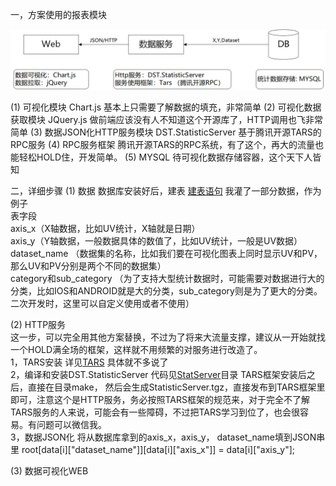 一，方案使用的报表模块

<img src="https://github.com/seafitliu/data_statistic/blob/master/Docs/%E7%BB%9F%E8%AE%A1%E6%8A%A5%E8%A1%A8%E6%A8%A1%E5%9D%97.jpg">


(1) 可视化模块  Chart.js  基本上只需要了解数据的填充，非常简单
(2) 可视化数据获取模块  JQuery.js    做前端应该没有人不知道这个开源库了，HTTP调用也飞非常简单
(3) 数据JSON化HTTP服务模块  DST.StatisticServer  基于腾讯开源TARS的RPC服务
(4) RPC服务框架   腾讯开源TARS的RPC系统，有了这个，再大的流量也能轻松HOLD住，开发简单。
(5) MYSQL   待可视化数据存储容器，这个天下人皆知

二，详细步骤
 (1) 数据    数据库安装好后，建表 [建表语句](https://github.com/seafitliu/data_statistic/blob/master/Docs/data_stat.sql)  我灌了一部分数据，作为例子  
         表字段    
         axis_x（X轴数据，比如UV统计，X轴就是日期）  
         axis_y（Y轴数据，一般数据具体的数值了，比如UV统计，一般是UV数据）  
         dataset_name （数据集的名称，比如我们要在可视化图表上同时显示UV和PV，那么UV和PV分别是两个不同的数据集）  
         category和sub_category  （为了支持大型统计数据时，可能需要对数据进行大的分类，比如IOS和ANDROID就是大的分类，sub_category则是为了更大的分类。二次开发时，这里可以自定义使用或者不使用）  
 
 
 (2) HTTP服务    
      这一步，可以完全用其他方案替换，不过为了将来大流量支撑，建议从一开始就找一个HOLD满全场的框架，这样就不用频繁的对服务进行改造了。  
      1，TARS安装  详见[TARS](https://github.com/TarsCloud/Tars)  具体就不多说了  
      2，编译和安装DST.StatisticServer    代码见[StatServer](https://github.com/seafitliu/data_statistic/tree/master/StatServer)目录 TARS框架安装后之后，直接在目录make， 然后会生成StatisticServer.tgz，直接发布到TARS框架里即可，注意这个是HTTP服务，务必按照TARS框架的规范来，对于完全不了解TARS服务的人来说，可能会有一些障碍，不过把TARS学习到位了，也会很容易。有问题可以微信我。  
      3，数据JSON化     将从数据库拿到的axis_x，axis_y， dataset_name填到JSON串里  root[data[i]["dataset_name"]][data[i]["axis_x"]] = data[i]["axis_y"];   

 (3) 数据可视化WEB  
